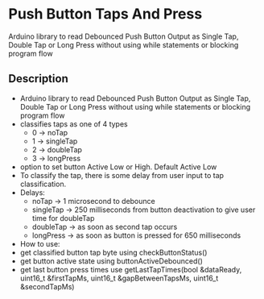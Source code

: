 # Push Button Taps And Press

Arduino library to read Debounced Push Button Output as Single Tap, Double
Tap or Long Press without using while statements or blocking program flow


## Description

- Arduino library to read Debounced Push Button Output as Single Tap, Double
  Tap or Long Press without using while statements or blocking program flow
- classifies taps as one of 4 types
  - 0 -> noTap
  - 1 -> singleTap
  - 2 -> doubleTap
  - 3 -> longPress
- option to set button Active Low or High. Default Active Low
- To classify the tap, there is some delay from user input to tap classification.
- Delays: 
  - noTap -> 1 microsecond to debounce
  - singleTap -> 250 milliseconds from button deactivation to give user time for doubleTap
  - doubleTap -> as soon as second tap occurs
  - longPress -> as soon as button is pressed for 650 milliseconds
- How to use:
- get classified button tap byte using checkButtonStatus()
- get button active state using buttonActiveDebounced()
- get last button press times use getLastTapTimes(bool &dataReady, uint16_t
  &firstTapMs, uint16_t &gapBetweenTapsMs, uint16_t &secondTapMs)